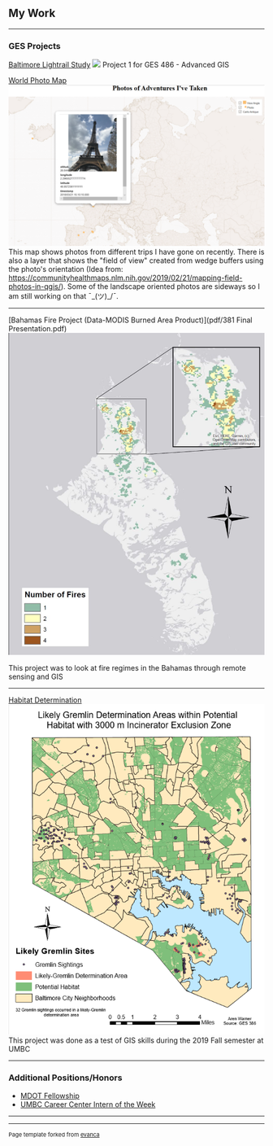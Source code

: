 ## My Work

---

### GES Projects

[Baltimore Lightrail Study](Project1_486/Baltimore_transit_study.md)
<img src="../images/BG_map.pdf"/>
Project 1 for GES 486 - Advanced GIS

[World Photo Map](projects/qgis2web_2020_02_25-10_33_20_132185/index.html)
<img src="images/webmap_sc.PNG"/>
This map shows photos from different trips I have gone on recently. There is also a layer that shows the "field of view" created from wedge buffers using the photo's orientation (Idea from: https://communityhealthmaps.nlm.nih.gov/2019/02/21/mapping-field-photos-in-qgis/). Some of the landscape oriented photos are sideways so I am still working on that  ¯\_(ツ)_/¯.

---

[Bahamas Fire Project (Data-MODIS Burned Area Product)](pdf/381 Final Presentation.pdf)
<img src="/projects/Map_1.JPG"/>

This project was to look at fire regimes in the Bahamas through remote sensing and GIS

---
[Habitat Determination](/Habitat_Determination.md)
<img src="/projects/Habitat.PNG"/>
This project was done as a test of GIS skills during the 2019 Fall semester at UMBC

---


### Additional Positions/Honors

- [MDOT Fellowship](https://publicservicescholars.umbc.edu/mdot-fellows-2019/)
- [UMBC Career Center Intern of the Week](https://careers.umbc.edu/news/?id=90220)

---

---
<p style="font-size:11px">Page template forked from <a href="https://github.com/evanca/quick-portfolio">evanca</a></p>
<!-- Remove above link if you don't want to attibute -->
